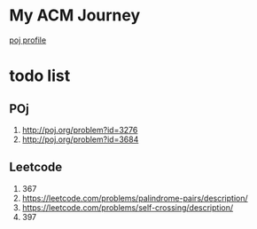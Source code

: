 # My ACM Journey
[poj profile](http://poj.org/userstatus?user_id=huxueshiOne)

# todo list
## POj
1. http://poj.org/problem?id=3276
2. http://poj.org/problem?id=3684
## Leetcode
1. 367
2. https://leetcode.com/problems/palindrome-pairs/description/
3. https://leetcode.com/problems/self-crossing/description/
4. 397
